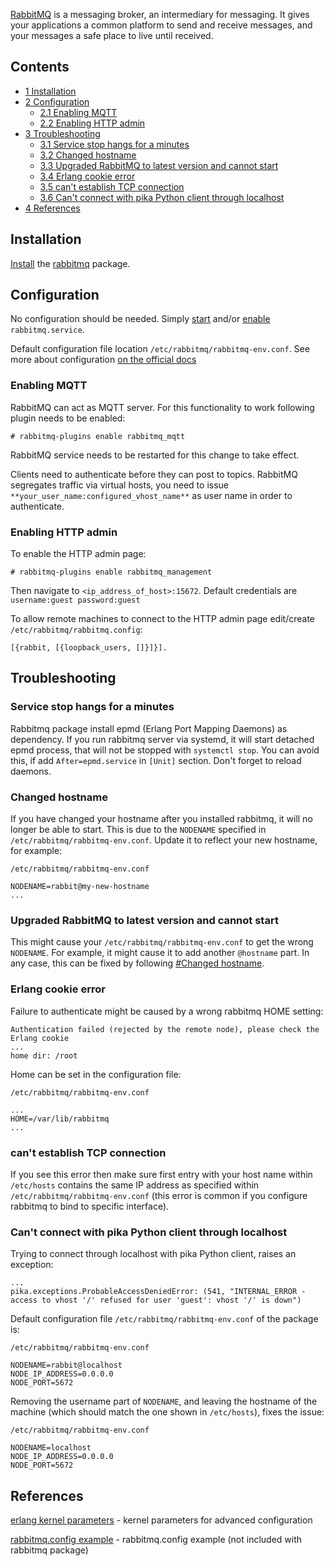 [RabbitMQ](https://www.rabbitmq.com/) is a messaging broker, an intermediary for messaging. It gives your applications a common platform to send and receive messages, and your messages a safe place to live until received.

## Contents

*   [1 Installation](#Installation)
*   [2 Configuration](#Configuration)
    *   [2.1 Enabling MQTT](#Enabling_MQTT)
    *   [2.2 Enabling HTTP admin](#Enabling_HTTP_admin)
*   [3 Troubleshooting](#Troubleshooting)
    *   [3.1 Service stop hangs for a minutes](#Service_stop_hangs_for_a_minutes)
    *   [3.2 Changed hostname](#Changed_hostname)
    *   [3.3 Upgraded RabbitMQ to latest version and cannot start](#Upgraded_RabbitMQ_to_latest_version_and_cannot_start)
    *   [3.4 Erlang cookie error](#Erlang_cookie_error)
    *   [3.5 can't establish TCP connection](#can.27t_establish_TCP_connection)
    *   [3.6 Can't connect with pika Python client through localhost](#Can.27t_connect_with_pika_Python_client_through_localhost)
*   [4 References](#References)

## Installation

[Install](/index.php/Install "Install") the [rabbitmq](https://www.archlinux.org/packages/?name=rabbitmq) package.

## Configuration

No configuration should be needed. Simply [start](/index.php/Start "Start") and/or [enable](/index.php/Enable "Enable") `rabbitmq.service`.

Default configuration file location `/etc/rabbitmq/rabbitmq-env.conf`. See more about configuration [on the official docs](https://www.rabbitmq.com/configure.html)

### Enabling MQTT

RabbitMQ can act as MQTT server. For this functionality to work following plugin needs to be enabled:

```
# rabbitmq-plugins enable rabbitmq_mqtt

```

RabbitMQ service needs to be restarted for this change to take effect.

Clients need to authenticate before they can post to topics. RabbitMQ segregates traffic via virtual hosts, you need to issue `**your_user_name:configured_vhost_name**` as user name in order to authenticate.

### Enabling HTTP admin

To enable the HTTP admin page:

```
# rabbitmq-plugins enable rabbitmq_management

```

Then navigate to `<ip_address_of_host>:15672`. Default credentials are `username:guest password:guest`

To allow remote machines to connect to the HTTP admin page edit/create `/etc/rabbitmq/rabbitmq.config`:

```
[{rabbit, [{loopback_users, []}]}].

```

## Troubleshooting

### Service stop hangs for a minutes

Rabbitmq package install epmd (Erlang Port Mapping Daemons) as dependency. If you run rabbitmq server via systemd, it will start detached epmd process, that will not be stopped with `systemctl stop`. You can avoid this, if add `After=epmd.service` in `[Unit]` section. Don't forget to reload daemons.

### Changed hostname

If you have changed your hostname after you installed rabbitmq, it will no longer be able to start. This is due to the `NODENAME` specified in `/etc/rabbitmq/rabbitmq-env.conf`. Update it to reflect your new hostname, for example:

 `/etc/rabbitmq/rabbitmq-env.conf` 
```
NODENAME=rabbit@my-new-hostname
...

```

### Upgraded RabbitMQ to latest version and cannot start

This might cause your `/etc/rabbitmq/rabbitmq-env.conf` to get the wrong `NODENAME`. For example, it might cause it to add another `@hostname` part. In any case, this can be fixed by following [#Changed hostname](#Changed_hostname).

### Erlang cookie error

Failure to authenticate might be caused by a wrong rabbitmq HOME setting:

```
Authentication failed (rejected by the remote node), please check the Erlang cookie
...
home dir: /root

```

Home can be set in the configuration file:

 `/etc/rabbitmq/rabbitmq-env.conf` 
```
...
HOME=/var/lib/rabbitmq
...

```

### can't establish TCP connection

If you see this error then make sure first entry with your host name within `/etc/hosts` contains the same IP address as specified within `/etc/rabbitmq/rabbitmq-env.conf` (this error is common if you configure rabbitmq to bind to specific interface).

### Can't connect with pika Python client through localhost

Trying to connect through localhost with pika Python client, raises an exception:

```
...
pika.exceptions.ProbableAccessDeniedError: (541, "INTERNAL_ERROR - access to vhost '/' refused for user 'guest': vhost '/' is down")

```

Default configuration file `/etc/rabbitmq/rabbitmq-env.conf` of the package is:

 `/etc/rabbitmq/rabbitmq-env.conf` 
```
NODENAME=rabbit@localhost
NODE_IP_ADDRESS=0.0.0.0
NODE_PORT=5672
```

Removing the username part of `NODENAME`, and leaving the hostname of the machine (which should match the one shown in `/etc/hosts`), fixes the issue:

 `/etc/rabbitmq/rabbitmq-env.conf` 
```
NODENAME=localhost
NODE_IP_ADDRESS=0.0.0.0
NODE_PORT=5672
```

## References

[erlang kernel parameters](http://erlang.org/doc/man/kernel_app.html) - kernel parameters for advanced configuration

[rabbitmq.config example](https://github.com/rabbitmq/rabbitmq-server/blob/master/docs/rabbitmq.config.example) - rabbitmq.config example (not included with rabbitmq package)